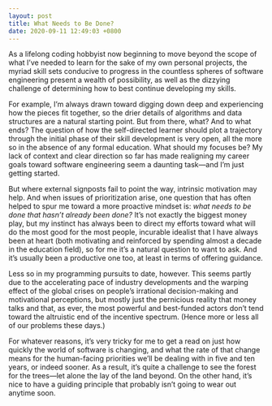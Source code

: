 ```yaml
---
layout: post
title: What Needs to Be Done?
date: 2020-09-11 12:49:03 +0800
---
```


As a lifelong coding hobbyist now beginning to move beyond the scope of what I’ve needed to learn for the sake of my own personal projects, the myriad skill sets conducive to progress in the countless spheres of software engineering present a wealth of possibility, as well as the dizzying challenge of determining how to best continue developing my skills.

For example, I’m always drawn toward digging down deep and experiencing how the pieces fit together, so the drier details of algorithms and data structures are a natural starting point. But from there, what? And to what ends? The question of how the self-directed learner should plot a trajectory through the initial phase of their skill development is very open, all the more so in the absence of any formal education. What should my focuses be? My lack of context and clear direction so far has made realigning my career goals toward software engineering seem a daunting task—and I’m just getting started.

But where external signposts fail to point the way, intrinsic motivation may help. And when issues of prioritization arise, one question that has often helped to spur me toward a more proactive mindset is: _what needs to be done that hasn’t already been done?_ It’s not exactly the biggest money play, but my instinct has always been to direct my efforts toward what will do the most good for the most people, incurable idealist that I have always been at heart (both motivating and reinforced by spending almost a decade in the education field), so for me it’s a natural question to want to ask. And it’s usually been a productive one too, at least in terms of offering guidance.

Less so in my programming pursuits to date, however. This seems partly due to the accelerating pace of industry developments and the warping effect of the global crises on people’s irrational decision-making and motivational perceptions, but mostly just the pernicious reality that money talks and that, as ever, the most powerful and best-funded actors don’t tend toward the altruistic end of the incentive spectrum. (Hence more or less all of our problems these days.)

For whatever reasons, it’s very tricky for me to get a read on just how quickly the world of software is changing, and what the rate of that change means for the human-facing priorities we’ll be dealing with in five and ten years, or indeed sooner.  As a result, it’s quite a challenge to see the forest for the trees—let alone the lay of the land beyond. On the other hand, it’s nice to have a guiding principle that probably isn’t going to wear out anytime soon.
